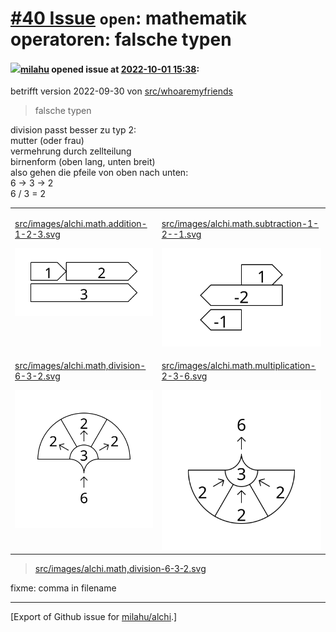# [\#40 Issue](https://github.com/milahu/alchi/issues/40) `open`: mathematik operatoren: falsche typen

#### <img src="https://avatars.githubusercontent.com/u/12958815?v=4" width="50">[milahu](https://github.com/milahu) opened issue at [2022-10-01 15:38](https://github.com/milahu/alchi/issues/40):

betrifft version 2022-09-30 von
[src/whoaremyfriends](https://github.com/milahu/alchi/tree/master/src/whoaremyfriends)

> falsche typen

division passt besser zu typ 2:  
mutter (oder frau)  
vermehrung durch zellteilung  
birnenform (oben lang, unten breit)  
also gehen die pfeile von oben nach unten:  
6 → 3 → 2  
6 / 3 = 2

<table>
<tr valign="top">
<td>

[src/images/alchi.math.addition-1-2-3.svg](https://github.com/milahu/alchi/blob/master/src/images/alchi.math.addition-1-2-3.svg)

<img src="https://raw.githubusercontent.com/milahu/alchi/master/src/images/alchi.math.addition-1-2-3.svg">

</td>
<td>

[src/images/alchi.math.subtraction-1-2--1.svg](https://github.com/milahu/alchi/blob/master/src/images/alchi.math.subtraction-1-2--1.svg)

<img src="https://raw.githubusercontent.com/milahu/alchi/master/src/images/alchi.math.subtraction-1-2--1.svg">

</td>
</tr>
<tr valign="top">
<td>

[src/images/alchi.math,division-6-3-2.svg](https://github.com/milahu/alchi/blob/master/src/images/alchi.math%2Cdivision-6-3-2.svg)

<img src="https://raw.githubusercontent.com/milahu/alchi/master/src/images/alchi.math%2Cdivision-6-3-2.svg">

</td>
<td>

[src/images/alchi.math.multiplication-2-3-6.svg](https://github.com/milahu/alchi/blob/master/src/images/alchi.math.multiplication-2-3-6.svg)

<img src="https://raw.githubusercontent.com/milahu/alchi/master/src/images/alchi.math.multiplication-2-3-6.svg">

</td>
</tr>
</table>

> [src/images/alchi.math,division-6-3-2.svg](https://github.com/milahu/alchi/blob/master/src/images/alchi.math%2Cdivision-6-3-2.svg)

fixme: comma in filename

------------------------------------------------------------------------

\[Export of Github issue for
[milahu/alchi](https://github.com/milahu/alchi).\]
